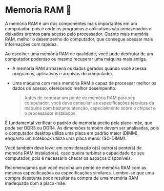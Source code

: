 # Memoria RAM 💽

A memória RAM é um dos componentes mais importantes em um computador, pois é onde os programas e aplicativos são armazenados e deixados prontos para acesso pelo processador. Quanto mais memória RAM, melhor o desempenho do computador, que consegue acessar mais informações com rapidez.

Ao escolher uma memória RAM de qualidade, você pode desfrutar de um computador poderoso ou mesmo recuperar uma máquina mais antiga.

- A memória RAM armazena os dados gerados quando você acessa programas, aplicativos e arquivos do computador.

- Uma máquina com mais memória RAM é capaz de processar melhor os dados de acesso, oferecendo melhor desempenho.

  > Antes de comprar um pente de memória RAM para seu computador, você deve consultar as especificações técnicas da máquina com bastante atenção, especialmente sobre o chipset e o processador instalados.

É fundamental verificar o padrão de memória aceito pela placa-mãe, que pode ser DDR3 ou DDR4. As dimensões também devem ser analisadas, pois o computador desktop utiliza uma placa em padrão maior (DIMM), enquanto um notebook utiliza uma placa menor (SO-DIMM).

Você também deve levar em consideração o(s) outro(s) pente(s) de memória RAM instalado(s), caso queira turbinar a capacidade de seu computador, pois é necessário checar os espaços disponíveis.

Recomendamos que você escolha um pente de memória RAM com as mesmas especificações ou especificações similares. Lembre-se que uma compra desatenta pode resultar na compra de uma memória RAM inadequada com a placa-mãe.